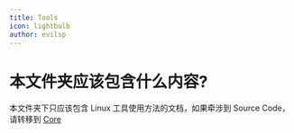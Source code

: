 ```yaml
---
title: Tools
icon: lightbulb
author: evilsp
---
```


# 本文件夹应该包含什么内容?

本文件夹下只应该包含 Linux 工具使用方法的文档，如果牵涉到 Source Code，请转移到 [Core](../Core)

